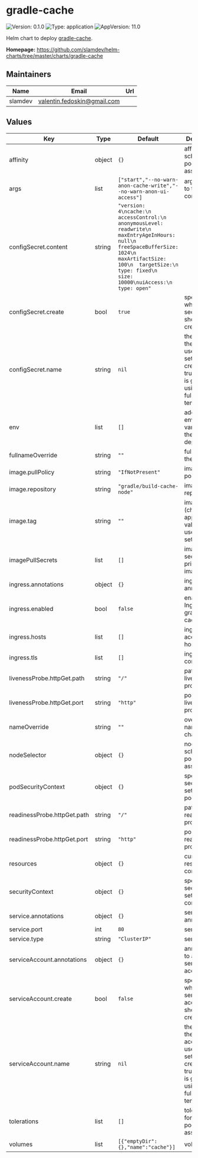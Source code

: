 # gradle-cache

![Version: 0.1.0](https://img.shields.io/badge/Version-0.1.0-informational?style=flat-square) ![Type: application](https://img.shields.io/badge/Type-application-informational?style=flat-square) ![AppVersion: 11.0](https://img.shields.io/badge/AppVersion-11.0-informational?style=flat-square)

Helm chart to deploy [gradle-cache](https://docs.gradle.com/build-cache-node/).

**Homepage:** <https://github.com/slamdev/helm-charts/tree/master/charts/gradle-cache>

## Maintainers

| Name | Email | Url |
| ---- | ------ | --- |
| slamdev | valentin.fedoskin@gmail.com |  |

## Values

| Key | Type | Default | Description |
|-----|------|---------|-------------|
| affinity | object | `{}` | affinity for scheduler pod assignment |
| args | list | `["start","--no-warn-anon-cache-write","--no-warn-anon-ui-access"]` | args to pass to the container |
| configSecret.content | string | `"version: 4\ncache:\n  accessControl:\n    anonymousLevel: readwrite\n  maxEntryAgeInHours: null\n  freeSpaceBufferSize: 1024\n  maxArtifactSize: 100\n  targetSize:\n    type: fixed\n    size: 10000\nuiAccess:\n  type: open"` |  |
| configSecret.create | bool | `true` | specifies whether a secret should be created |
| configSecret.name | string | `nil` | the name of the secret to use; if not set and create is true, a name is generated using the fullname template |
| env | list | `[]` | additional environment variables for the deployment |
| fullnameOverride | string | `""` | full name of the chart. |
| image.pullPolicy | string | `"IfNotPresent"` | image pull policy |
| image.repository | string | `"gradle/build-cache-node"` | image repository |
| image.tag | string | `""` | image tag (chart's appVersion value will be used if not set) |
| imagePullSecrets | list | `[]` | image pull secret for private images |
| ingress.annotations | object | `{}` | ingress annotations |
| ingress.enabled | bool | `false` | enables Ingress for gradle-cache |
| ingress.hosts | list | `[]` | ingress accepted hostnames |
| ingress.tls | list | `[]` | ingress TLS configuration |
| livenessProbe.httpGet.path | string | `"/"` | path for liveness probe |
| livenessProbe.httpGet.port | string | `"http"` | port for liveness probe |
| nameOverride | string | `""` | override name of the chart |
| nodeSelector | object | `{}` | node for scheduler pod assignment |
| podSecurityContext | object | `{}` | specifies security settings for a pod |
| readinessProbe.httpGet.path | string | `"/"` | path for readiness probe |
| readinessProbe.httpGet.port | string | `"http"` | port for readiness probe |
| resources | object | `{}` | custom resource configuration |
| securityContext | object | `{}` | specifies security settings for a container |
| service.annotations | object | `{}` | service annotations |
| service.port | int | `80` | service port |
| service.type | string | `"ClusterIP"` | service type |
| serviceAccount.annotations | object | `{}` | annotations to add to the service account |
| serviceAccount.create | bool | `false` | specifies whether a service account should be created |
| serviceAccount.name | string | `nil` | the name of the service account to use; if not set and create is true, a name is generated using the fullname template |
| tolerations | list | `[]` | tolerations for scheduler pod assignment |
| volumes | list | `[{"emptyDir":{},"name":"cache"}]` | volumes |
